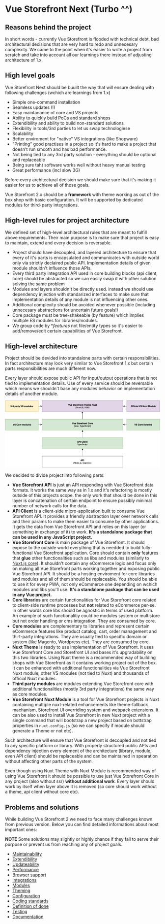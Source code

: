 # Vue Storefront Next (Turbo ^^)

## Reasons behind the project

In short words - currently Vue Storefront is flooded with technical debt, bad architectural decisions that are very hard to redo and unnecesary complexity. We came to the point when it's easier to write a project from scratch and take into account all our learnings there instead of adjusting architecture of 1.x.


## High level goals

Vue Storefront Next should be buuilt the way that will ensure dealing with following challenges (wchich are learnings from 1.x)
- Simple one-command installation
- Seamless updates (!)
- Easy maintanance of core and VS projects
- Ability to quickly build PoCs and standard shops
- Extendibility and ability to build non-standard solutions
- Flexibility in tools/3rd parties to let us swap technologiese
- Scalability 
- Better enviroment for "native" VS integrations (like Shopware)
- "Printing" good practises in a project so it's hard to make a project that doesn't run smooth and has bad performance.
- Not being tied to any 3rd party solution - everything should be optional and replaceable
- Being sure taht software works well without heavy manual testing
- Great performance (incl slow 3G)

Before every architectural decision we should make sure that it's making it easier for us to achieve all of those goals.

Vue Storefront 2.x should be a **framework** with theme working as out of the box shop with basic configuration. It will be supported by dedicated modules for third-party integrations.

## High-level rules for project architecture

We defined set of high-level architectural rules that are meant to fulfill above requirements. Their main purpose is to make sure that project is easy to maintain, extend and every decision is reversable.

- Project should have decoupled, and layered architecture to ensure that every of it's parts is encapsulated and communicates with outside world only via strictly declaired public API. Implementation details of given module shouldn't influence those APIs.
- Every third party integration API used in core building blocks (api client, core) should be abstracted so we can easily swap it with other solution solving the same problem
- Modules and layers shouldn't be directly used. instead we should use dependency injection with standarized interfaces to make sure that implementation details of any module is not influencing other ones.
- Additional complexity should be avoided whenever possible (including unnecesary abstractions for uncertain future goals!)
- Core package must be tree-shakeable (by feature) which implies multiple ES modules for libraries/modules.
- We group code by **features* not file/entity types so it's easier to add/remove/edit certain capabilities of Vue Storefront.

## High-level architecture


Project should be devided into standalone parts with certain responsibilities. In fact architecture may look very similar to Vue Storefront 1.x but certain parts responsibilities are much different now.

Every layer should expose public API for input/output operations that is not tied to implementation details. Use of every service should be reversable which means we shouldn't base any modules behavior on implementation details of another module.

![Architecture](rfc/assets/vs-high-level-architecture-diagram.png)

We decided to divide project into following parts:

- **Vue Storefront API** is just an API responding with Vue Storefront data formats. It works the same way as in 1.x and it's refactoring is mostly outside of this projects scope. the only work that should be done in this layer is concatenation of certain endpoint to ensure possibly minimal number of network calls for the data.
- **API Client** is a client-side micro-application built to consume Vue Storefront API. It provides a friendly abstraction layer over network calls and their params to make them easier to consume by other applications. It gets the data from Vue Storefront API and relies on this layer (or something in exchange of it) to work. **It's a standalone package that can be used in any JavaScript project.**
- **Vue Storefront Core** is main package of Vue Storefront. It should expose to the outside world everything that is needded to build fully-functional Vue Storefront application. Core should contain **only** features that **glue** other functionalities such as libs and modules (similarly to [Nuxt.js core](https://github.com/nuxt/nuxt.js/tree/dev/packages/core)). It shouldn't contain any eCommerce logic and focus only on making all Vue Storefront parts working together and exposing public Vue Storefront API. It should be a hosting enviroment for core libraries and modules and all of them should be replaceable. You should be able to use it for every PWA, not only eCommerce one depending on wchich modules and libs you'll use.  **It's a standalone package that can be used in any Vue project.**
- **Core libraries** are certain functionalities for Vue Storefront core related to client-side runtime processes but **not** related to eCommerce per-se. In other words core libs should be agnostic in terms of used platform. An example of such functionalitiy could be modules system or multistore but not order handling or cms integration. They are consumed by core.
- **Core modules** are complementary to libraries and represent certain eCommerce features like product catalog, cart, order management and thirt-party integrations. They are usually tied to specific domain or system (like Magento, Wordpress etc). They are consumed by core.
- **Nuxt Theme** is ready to use implementation of Vue Storefront. It uses Vue Storefront Core and Storefront UI and bases it's upgradability on this two libraries. Using Nuxt theme is a recommended way of building shops with Vue Storefront as it contains working project out of the box. It can be enhanced with additional functionalities via Vue Storefront Nuxt module, other VS modules (not tied to Nuxt) and thousands of official Nuxt modules.
- **Third party modules** are modules extending Vue Storefront core with additional functionalities (mostly 3rd party integrations) the same way as core modules.
- **Vue Storefront Nuxt Module** is a tool for Vue Storefront projects in Nuxt containing multiple nuxt-related enhancements like theme-fallback machanism, Storefront UI overriding system and webpack extensions. It can be also used to install Vue Storefront in new Nuxt project with a single command that will bootstrap a new project based on bottstrap properties in `nuxt.config.js` (so we can specify if module should generate a Theme or not etc).

Such architecture will ensure that Vue Storefront is decoupled and not tied to any specific platform or library. With properly structured public APIs and dependency injection every element of the architecture (library, module, even API client) should be replaceable and can be maintained in spearation without affecting other parts of the system.

Even though using Nuxt Theme with Nuxt Module is recommended way of using Vue Storefront it should be possible to use just Vue Storefront Core in any project (also without ssr) **without additional work**. Every layer should work by itself when layer above it is removed (so core should work without a theme, api client without core etc).

## Problems and solutions

While building Vue Storefront 2 we need to face many challenges known from previous version. Below you can find detailed informations about most important ones:

**NOTE** Some solutions may slightly or highly chance if they fail to serve their purpose or prevent us from reaching any of project goals.

- [Maintainability]()
- [Extendibility]()
- [Updateability]()
- [Performance]()
- [Browser support]()
- [Integrations]()
- [Modules]()
- [Theming]()
- [Configuration]()
- [Coding standards]()
- [Definition of done]()
- [Testing]()
- [Documentation]()
